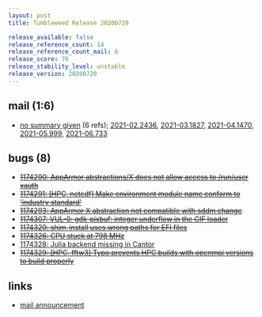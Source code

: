 ```yaml
---
layout: post
title: Tumbleweed Release 20200720

release_available: false
release_reference_count: 14
release_reference_count_mail: 6
release_score: 70
release_stability_level: unstable
release_version: 20200720
---
```


## mail (1:6)

- [no summary given](https://lists.opensuse.org/archives/list/factory@lists.opensuse.org/thread/WRRK3JD6NQPPYCJ3FF7FQXYBPE75TC25) (6 refs); [2021-02.2436](https://lists.opensuse.org/archives/list/factory@lists.opensuse.org/thread/WRRK3JD6NQPPYCJ3FF7FQXYBPE75TC25), [2021-03.1827](https://lists.opensuse.org/archives/list/factory@lists.opensuse.org/thread/WRRK3JD6NQPPYCJ3FF7FQXYBPE75TC25), [2021-04.1470](https://lists.opensuse.org/archives/list/factory@lists.opensuse.org/thread/WRRK3JD6NQPPYCJ3FF7FQXYBPE75TC25), [2021-05.999](https://lists.opensuse.org/archives/list/factory@lists.opensuse.org/thread/WRRK3JD6NQPPYCJ3FF7FQXYBPE75TC25), [2021-06.733](https://lists.opensuse.org/archives/list/factory@lists.opensuse.org/thread/WRRK3JD6NQPPYCJ3FF7FQXYBPE75TC25)

## bugs (8)

<!--more-->

- ~~[1174290: AppArmor abstractions/X does not allow access to /run/user xauth](https://bugzilla.opensuse.org/show_bug.cgi?id=1174290)~~
- ~~[1174291: \[HPC, netcdf\] Make environment module name conform to 'industry standard'](https://bugzilla.opensuse.org/show_bug.cgi?id=1174291)~~
- ~~[1174293: AppArmor X abstraction not compatible with sddm change](https://bugzilla.opensuse.org/show_bug.cgi?id=1174293)~~
- ~~[1174307: VUL-0: gdk-pixbuf: integer underflow in the GIF loader](https://bugzilla.opensuse.org/show_bug.cgi?id=1174307)~~
- ~~[1174320: shim-install uses wrong paths for EFI files](https://bugzilla.opensuse.org/show_bug.cgi?id=1174320)~~
- ~~[1174326: CPU stuck at 798 MHz](https://bugzilla.opensuse.org/show_bug.cgi?id=1174326)~~
- [1174328: Julia backend missing in Cantor](https://bugzilla.opensuse.org/show_bug.cgi?id=1174328)
- ~~[1174329: \[HPC, fftw3\] Typo prevents HPC builds with openmpi versions to build properly](https://bugzilla.opensuse.org/show_bug.cgi?id=1174329)~~



## links

- [mail announcement](https://lists.opensuse.org/archives/list/factory@lists.opensuse.org/thread/WRRK3JD6NQPPYCJ3FF7FQXYBPE75TC25)

